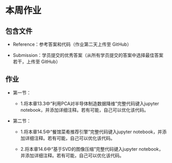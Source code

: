 # 本周作业

## 包含文件

- Reference：参考答案和代码（作业第二天上传至 GitHub）

- Submission：学员提交的优秀答案（从所有学员提交的答案中选择最佳答案若干，上传至 GitHub）

## 作业

- 第一节：

  - 1.将本章13.3中“利用PCA对半导体制造数据降维”完整代码键入jupyter notebook，并添加详细注释。若有可能，自己可以优化该代码。
  
  
- 第二节：

  - 1.将本章14.5中“餐馆菜肴推荐引擎”完整代码键入jupyter notebook，并添加详细注释。若有可能，自己可以优化该代码。

  - 2.将本章14.6中“基于SVD的图像压缩”完整代码键入jupyter notebook，并添加详细注释。若有可能，自己可以优化该代码。

